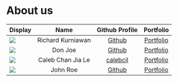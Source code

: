 # About us

| Display                                             |       Name        |             Github Profile              |             Portfolio             |
|-----------------------------------------------------|:-----------------:|:---------------------------------------:|:---------------------------------:|
| ![](https://via.placeholder.com/100.png?text=Photo) | Richard Kurniawan |      [Github](https://github.com/)      | [Portfolio](docs/team/johndoe.md) |
| ![](https://via.placeholder.com/100.png?text=Photo) |      Don Joe      |      [Github](https://github.com/)      | [Portfolio](docs/team/johndoe.md) |
| ![](https://via.placeholder.com/100.png?text=Photo) | Caleb Chan Jia Le | [calebcjl](https://github.com/calebcjl) | [Portfolio](docs/team/johndoe.md) |
| ![](https://via.placeholder.com/100.png?text=Photo) |     John Roe      |      [Github](https://github.com/)      | [Portfolio](docs/team/johndoe.md) |
